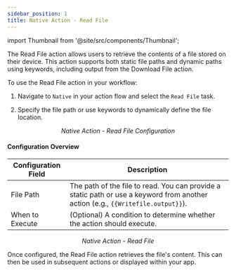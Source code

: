 ```yaml
---
sidebar_position: 1
title: Native Action - Read File
---
```


import Thumbnail from '@site/src/components/Thumbnail';

The Read File action allows users to retrieve the contents of a file stored on their device. This action supports both static file paths and dynamic paths using keywords, including output from the Download File action.



To use the Read File action in your workflow:  

1. Navigate to `Native` in your action flow and select the `Read File` task.  

2. Specify the file path or use keywords to dynamically define the file location.  

<figure>
<Thumbnail src="/img/reference/actionflow-blocks/read-file/read-file.png" alt="Read File Action" />
<figcaption align='center'><i>Native Action - Read File Configuration</i></figcaption>
</figure>


#### Configuration Overview  

| Configuration Field | Description                                                                                  |
|---------------------|----------------------------------------------------------------------------------------------|
| File Path       | The path of the file to read. You can provide a static path or use a keyword from another action (e.g., `{{Writefile.output}}`). | 
| When to Execute | (Optional) A condition to determine whether the action should execute.                        | 

<figure>
<Thumbnail src="/img/reference/actionflow-blocks/read-file/read-file-config.png" alt="Read File Action" />
<figcaption align='center'><i>Native Action - Read File</i></figcaption>
</figure>

Once configured, the Read File action retrieves the file's content. This can then be used in subsequent actions or displayed within your app.  


